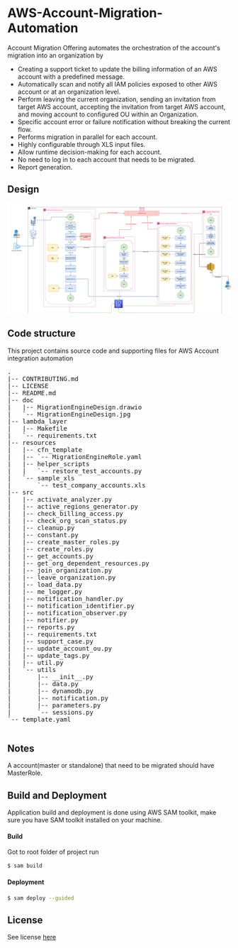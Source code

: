 # AWS-Account-Migration-Automation

Account Migration Offering automates the orchestration of the account's migration into an organization by
*	Creating a support ticket to update the billing information of an AWS account with a predefined message. 
*	Automatically scan and notify all IAM policies exposed to other AWS account or at an organization level.
*	Perform leaving the current organization, sending an invitation from target AWS account, accepting the invitation from target AWS account, and moving account to configured OU within an Organization.
*	Specific account error or failure notification without breaking the current flow.
*	Performs migration in parallel for each account.
*	Highly configurable through XLS input files.
*	Allow runtime decision-making for each account.
*	No need to log in to each account that needs to be migrated.
*	Report generation.


## Design
![Architecture](/doc/MigrationEngineDesign.png)

## Code structure
This project contains source code and supporting files for AWS Account integration automation

<pre>
.
|-- CONTRIBUTING.md
|-- LICENSE
|-- README.md
|-- doc
|   |-- MigrationEngineDesign.drawio
|   `-- MigrationEngineDesign.jpg                            [Migration Automation Design]
|-- lambda_layer
|   |-- Makefile
|   `-- requirements.txt
|-- resources
|   |-- cfn_template
|   |-- `-- MigrationEngineRole.yaml                         [Migration Role for target account]
|   |-- helper_scripts
|   |   `-- restore_test_accounts.py
|   `-- sample_xls
|       `-- test_company_accounts.xls
|-- src                                                      [Code for the application's Lambda function.]
|   |-- activate_analyzer.py
|   |-- active_regions_generator.py
|   |-- check_billing_access.py
|   |-- check_org_scan_status.py
|   |-- cleanup.py
|   |-- constant.py
|   |-- create_master_roles.py
|   |-- create_roles.py
|   |-- get_accounts.py
|   |-- get_org_dependent_resources.py
|   |-- join_organization.py
|   |-- leave_organization.py
|   |-- load_data.py
|   |-- me_logger.py
|   |-- notification_handler.py
|   |-- notification_identifier.py
|   |-- notification_observer.py
|   |-- notifier.py
|   |-- reports.py
|   |-- requirements.txt
|   |-- support_case.py
|   |-- update_account_ou.py
|   |-- update_tags.py
|   |-- util.py
|   `-- utils
|       |-- __init__.py
|       |-- data.py
|       |-- dynamodb.py
|       |-- notification.py
|       |-- parameters.py
|       `-- sessions.py
`-- template.yaml                                            [A template that defines the application's AWS resources.]

</pre>


## Notes
A account(master or standalone) that need to be migrated should have MasterRole.


## Build and Deployment
Application build and deployment is done using AWS SAM toolkit, make sure you have SAM toolkit installed on your machine.


#### Build 
Got to root folder of project
run 
```bash 
$ sam build
```
#### Deployment
```bash
$ sam deploy --guided
```

## License

See license [here](./LICENSE)
